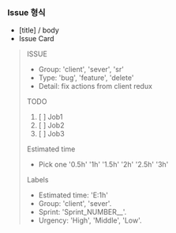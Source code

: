 ### Issue 형식
- [title] / body
- Issue Card
> ISSUE
> - Group: 'client', 'sever', 'sr'
> - Type: 'bug', 'feature', 'delete'
> - Detail: fix actions from client redux
>
> TODO
> 1. [ ] Job1 
> 2. [ ] Job2 
> 3. [ ] Job3
> 
> Estimated time
> - Pick one
> '0.5h'
> '1h'
> '1.5h'
> '2h'
> '2.5h'
> '3h'
>
> Labels
> - Estimated time: 'E:1h'
> - Group: 'client', 'sever'. 
> - Sprint: 'Sprint_NUMBER__'. 
> - Urgency: 'High', 'Middle', 'Low'. 

